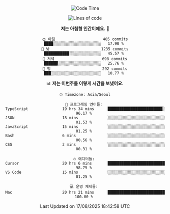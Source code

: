 <div align="center">

<br />

 <!--START_SECTION:waka-->
![Code Time](http://img.shields.io/badge/Code%20Time-5%2C014%20hrs%2023%20mins-blue)

![Lines of code](https://img.shields.io/badge/%EC%A0%80%EB%8A%94%20%EC%97%AC%ED%83%9C%EA%B9%8C%EC%A7%80%20-2.1%20million%20%EC%A4%84%EC%9D%98%20%EC%BD%94%EB%93%9C%EB%A5%BC%20%EC%9E%91%EC%84%B1%ED%96%88%EC%96%B4%EC%9A%94.-blue)

**저는 아침형 인간이에요. 🐤** 

```text
🌞 아침                     485 commits         ████░░░░░░░░░░░░░░░░░░░░░   17.90 % 
🌆 낮　                     1235 commits        ███████████░░░░░░░░░░░░░░   45.57 % 
🌃 저녁                     698 commits         ██████░░░░░░░░░░░░░░░░░░░   25.76 % 
🌙 밤　                     292 commits         ███░░░░░░░░░░░░░░░░░░░░░░   10.77 % 
```


📊 **저는 이번주를 이렇게 시간을 보냈어요.** 

```text
🕑︎ Timezone: Asia/Seoul

💬 프로그래밍 언어들: 
TypeScript               19 hrs 34 mins      ████████████████████████░   96.17 % 
JSON                     18 mins             ░░░░░░░░░░░░░░░░░░░░░░░░░   01.53 % 
JavaScript               15 mins             ░░░░░░░░░░░░░░░░░░░░░░░░░   01.25 % 
Bash                     6 mins              ░░░░░░░░░░░░░░░░░░░░░░░░░   00.56 % 
CSS                      3 mins              ░░░░░░░░░░░░░░░░░░░░░░░░░   00.31 % 

🔥 에디터들: 
Cursor                   20 hrs 6 mins       █████████████████████████   98.75 % 
VS Code                  15 mins             ░░░░░░░░░░░░░░░░░░░░░░░░░   01.25 % 

💻 운영 체제들: 
Mac                      20 hrs 21 mins      █████████████████████████   100.00 % 
```


 Last Updated on 17/08/2025 18:42:58 UTC
<!--END_SECTION:waka-->

</div>
